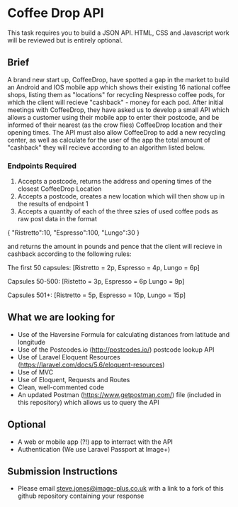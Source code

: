 # Coffee Drop API
This task requires you to build a JSON API. HTML, CSS and Javascript work will be reviewed but is entirely optional.
 
## Brief
A brand new start up, CoffeeDrop, have spotted a gap in the market to build an Android and IOS mobile app which shows their existing 16 national coffee shops, listing them as "locations" for recycling Nespresso coffee pods, for which the client will recieve "cashback" - money for each pod.
After initial meetings with CoffeeDrop, they have asked us to develop a small API which allows a customer using their mobile app to enter their postcode, and be informed of their nearest (as the crow flies) CoffeeDrop location and their opening times.
The API must also allow CoffeeDrop to add a new recycling center, as well as calculate for the user of the app the total amount of "cashback" they will recieve according to an algorithm listed below.
 
### Endpoints Required
 1. Accepts a postcode, returns the address and opening times of the closest CoffeeDrop Location
 2. Accepts a postcode, creates a new location which will then show up in the results of endpoint 1
 3. Accepts a quantity of each of the three szies of used coffee pods as raw post data in the format 
 
 {
	"Ristretto":10,
	"Espresso":100,
  "Lungo":30
  }
  
  and returns the amount in pounds and pence that the client will recieve in cashback according to the following rules:
  
  The first 50 capsules: [Ristretto = 2p, Espresso = 4p, Lungo = 6p]
  
  Capsules 50-500: [Ristetto = 3p, Espresso = 6p Lungo = 9p]
  
  Capsules 501+: [Ristretto = 5p, Espresso = 10p, Lungo = 15p]
 
## What we are looking for
 - Use of the Haversine Formula for calculating distances from latitude and longitude
 - Use of the Postcodes.io (http://postcodes.io/) postcode lookup API
 - Use of Laravel Eloquent Resources (https://laravel.com/docs/5.6/eloquent-resources)
 - Use of MVC
 - Use of Eloquent, Requests and Routes
 - Clean, well-commented code 
 - An updated Postman (https://www.getpostman.com/) file (included in this repository) which allows us to query the API
 
## Optional
 - A web or mobile app (?!) app to interract with the API
 - Authentication (We use Laravel Passport at Image+)
 
 
 ## Submission Instructions
  - Please email steve.jones@image-plus.co.uk with a link to a fork of this github repository containing your response

